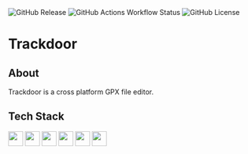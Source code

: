 <div>
  <img alt="GitHub Release" src="https://img.shields.io/github/v/release/trackdoor-org/trackdoor">
  <img alt="GitHub Actions Workflow Status" src="https://img.shields.io/github/actions/workflow/status/trackdoor-org/trackdoor/integrate.yml?label=CI">
  <img alt="GitHub License" src="https://img.shields.io/github/license/trackdoor-org/trackdoor">
</div>

# Trackdoor

## About

Trackdoor is a cross platform GPX file editor.

## Tech Stack

<div>
  <a target="_blank" href="https://v2.tauri.app/">            <img width="30px" src="https://cdn.jsdelivr.net/gh/devicons/devicon@latest/icons/tauri/tauri-original.svg" /></a>
  <a target="_blank" href="https://www.rust-lang.org/">       <img width="30px" src="https://cdn.jsdelivr.net/gh/devicons/devicon@latest/icons/rust/rust-original.svg" /></a>
  <a target="_blank" href="https://vite.dev/">                <img width="30px" src="https://cdn.jsdelivr.net/gh/devicons/devicon@latest/icons/vitejs/vitejs-original.svg" /></a>
  <a target="_blank" href="https://react.dev/">               <img width="30px" src="https://cdn.jsdelivr.net/gh/devicons/devicon@latest/icons/react/react-original.svg" /></a>
  <a target="_blank" href="https://www.typescriptlang.org/">  <img width="30px" src="https://cdn.jsdelivr.net/gh/devicons/devicon@latest/icons/typescript/typescript-original.svg" /></a>  
  <a target="_blank" href="https://yarnpkg.com/">             <img width="30px" src="https://cdn.jsdelivr.net/gh/devicons/devicon@latest/icons/yarn/yarn-original.svg" /></a>
</div>
